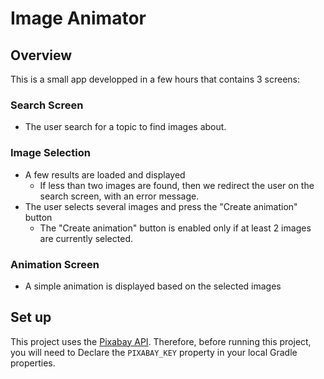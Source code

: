 # Image Animator

## Overview
This is a small app developped in a few hours that contains 3 screens:

### Search Screen
- The user search for a topic to find images about.

### Image Selection
- A few results are loaded and displayed
    - If less than two images are found, then we redirect the user on the search screen, with an error message.
- The user selects several images and press the "Create animation" button
    - The "Create animation" button is enabled only if at least 2 images are currently selected.

### Animation Screen 
- A simple animation is displayed based on the selected images

## Set up
This project uses the [Pixabay API](https://pixabay.com/api/docs/). Therefore, before running this project, you will need to
Declare the `PIXABAY_KEY` property in your local Gradle properties.

